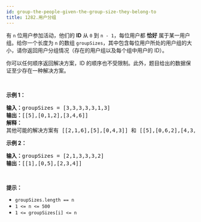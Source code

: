 ```yaml
---
id: group-the-people-given-the-group-size-they-belong-to
title: 1282.用户分组
---
```

有 <code>n</code> 位用户参加活动，他们的 **ID** 从 <code>0</code> 到 <code>n - 1</code>，每位用户都 **恰好** 属于某一用户组。给你一个长度为 <code>n</code> 的数组 <code>groupSizes</code>，其中包含每位用户所处的用户组的大小，请你返回用户分组情况（存在的用户组以及每个组中用户的 ID）。

你可以任何顺序返回解决方案，ID 的顺序也不受限制。此外，题目给出的数据保证至少存在一种解决方案。

 

**示例 1：**


<pre><strong>输入：</strong>groupSizes = [3,3,3,3,3,1,3]<br/><strong>输出：</strong>[[5],[0,1,2],[3,4,6]]<br/><strong>解释：</strong> <br/>其他可能的解决方案有 [[2,1,6],[5],[0,4,3]] 和 [[5],[0,6,2],[4,3,1]]。<br/></pre>

**示例 2：**


<pre><strong>输入：</strong>groupSizes = [2,1,3,3,3,2]<br/><strong>输出：</strong>[[1],[0,5],[2,3,4]]<br/></pre>

 

**提示：**


- <code>groupSizes.length == n</code>
- <code>1 &lt;= n &lt;= 500</code>
- <code>1 &lt;= groupSizes[i] &lt;= n</code>

